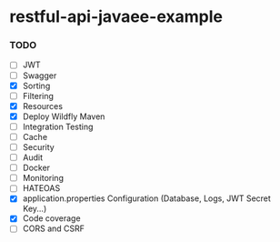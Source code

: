 # restful-api-javaee-example

### TODO

- [ ] JWT
- [ ] Swagger
- [X] Sorting
- [ ] Filtering
- [X] Resources
- [X] Deploy Wildfly Maven
- [ ] Integration Testing
- [ ] Cache
- [ ] Security
- [ ] Audit
- [ ] Docker
- [ ] Monitoring
- [ ] HATEOAS
- [X] application.properties Configuration (Database, Logs, JWT Secret Key...)
- [X] Code coverage
- [ ] CORS and CSRF